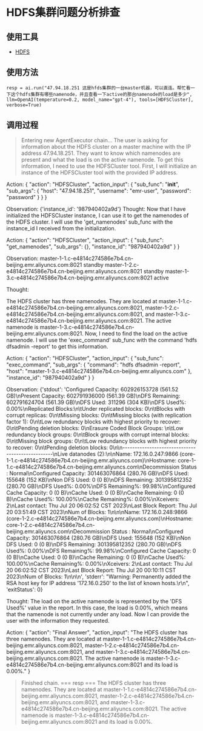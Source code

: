 # HDFS集群问题分析排查

## 使用工具
- [HDFS](../../tools/MapReduce/HDFS/)

## 使用方法
```
resp = ai.run("47.94.18.251 这是hfds集群的一台master机器，可以直连。帮忙看一下这个hdfs集群有哪些namenode，并且查看一下active的那台namenode的load是多少", llm=OpenAI(temperature=0.2, model_name="gpt-4"), tools=[HDFSCluster], verbose=True)
```

## 调用过程
> Entering new AgentExecutor chain...
The user is asking for information about the HDFS cluster on a master machine with the IP address 47.94.18.251. They want to know which namenodes are present and what the load is on the active namenode. To get this information, I need to use the HDFSCluster tool. First, I will initialize an instance of the HDFSCluster tool with the provided IP address.

Action:
{
  "action": "HDFSCluster",
  "action_input": {
    "sub_func": "__init__",
    "sub_args": {
      "host": "47.94.18.251",
      "username": "emr-user",
      "password": "password"
    }
  }
}

Observation: {'instance_id': '987940402a9d'}
Thought:
Now that I have initialized the HDFSCluster instance, I can use it to get the namenodes of the HDFS cluster. I will use the 'get_namenodes' sub_func with the instance_id I received from the initialization.

Action:
{
  "action": "HDFSCluster",
  "action_input": {
    "sub_func": "get_namenodes",
    "sub_args": {},
    "instance_id": "987940402a9d"
  }
}

Observation: master-1-1.c-e4814c274586e7b4.cn-beijing.emr.aliyuncs.com:8021 standby
master-1-2.c-e4814c274586e7b4.cn-beijing.emr.aliyuncs.com:8021 standby
master-1-3.c-e4814c274586e7b4.cn-beijing.emr.aliyuncs.com:8021 active

Thought:

The HDFS cluster has three namenodes. They are located at master-1-1.c-e4814c274586e7b4.cn-beijing.emr.aliyuncs.com:8021, master-1-2.c-e4814c274586e7b4.cn-beijing.emr.aliyuncs.com:8021, and master-1-3.c-e4814c274586e7b4.cn-beijing.emr.aliyuncs.com:8021. The active namenode is master-1-3.c-e4814c274586e7b4.cn-beijing.emr.aliyuncs.com:8021. Now, I need to find the load on the active namenode. I will use the 'exec_command' sub_func with the command 'hdfs dfsadmin -report' to get this information.

Action:
{
  "action": "HDFSCluster",
  "action_input": {
    "sub_func": "exec_command",
    "sub_args": {
      "command": "hdfs dfsadmin -report",
      "host": "master-1-3.c-e4814c274586e7b4.cn-beijing.emr.aliyuncs.com"
    },
    "instance_id": "987940402a9d"
  }
}

Observation: {'stdout': 'Configured Capacity: 602926153728 (561.52 GB)\nPresent Capacity: 602791936000 (561.39 GB)\nDFS Remaining: 602791624704 (561.39 GB)\nDFS Used: 311296 (304 KB)\nDFS Used%: 0.00%\nReplicated Blocks:\n\tUnder replicated blocks: 0\n\tBlocks with corrupt replicas: 0\n\tMissing blocks: 0\n\tMissing blocks (with replication factor 1): 0\n\tLow redundancy blocks with highest priority to recover: 0\n\tPending deletion blocks: 0\nErasure Coded Block Groups: \n\tLow redundancy block groups: 0\n\tBlock groups with corrupt internal blocks: 0\n\tMissing block groups: 0\n\tLow redundancy blocks with highest priority to recover: 0\n\tPending deletion blocks: 0\n\n-------------------------------------------------\nLive datanodes (2):\n\nName: 172.16.0.247:9866 (core-1-1.c-e4814c274586e7b4.cn-beijing.emr.aliyuncs.com)\nHostname: core-1-1.c-e4814c274586e7b4.cn-beijing.emr.aliyuncs.com\nDecommission Status : Normal\nConfigured Capacity: 301463076864 (280.76 GB)\nDFS Used: 155648 (152 KB)\nNon DFS Used: 0 (0 B)\nDFS Remaining: 301395812352 (280.70 GB)\nDFS Used%: 0.00%\nDFS Remaining%: 99.98%\nConfigured Cache Capacity: 0 (0 B)\nCache Used: 0 (0 B)\nCache Remaining: 0 (0 B)\nCache Used%: 100.00%\nCache Remaining%: 0.00%\nXceivers: 2\nLast contact: Thu Jul 20 06:02:52 CST 2023\nLast Block Report: Thu Jul 20 03:51:49 CST 2023\nNum of Blocks: 1\n\n\nName: 172.16.0.248:9866 (core-1-2.c-e4814c274586e7b4.cn-beijing.emr.aliyuncs.com)\nHostname: core-1-2.c-e4814c274586e7b4.cn-beijing.emr.aliyuncs.com\nDecommission Status : Normal\nConfigured Capacity: 301463076864 (280.76 GB)\nDFS Used: 155648 (152 KB)\nNon DFS Used: 0 (0 B)\nDFS Remaining: 301395812352 (280.70 GB)\nDFS Used%: 0.00%\nDFS Remaining%: 99.98%\nConfigured Cache Capacity: 0 (0 B)\nCache Used: 0 (0 B)\nCache Remaining: 0 (0 B)\nCache Used%: 100.00%\nCache Remaining%: 0.00%\nXceivers: 2\nLast contact: Thu Jul 20 06:02:52 CST 2023\nLast Block Report: Thu Jul 20 00:10:11 CST 2023\nNum of Blocks: 1\n\n\n', 'stderr': "Warning: Permanently added the RSA host key for IP address '172.16.0.250' to the list of known hosts.\r\n", 'exitStatus': 0}

Thought:
The load on the active namenode is represented by the 'DFS Used%' value in the report. In this case, the load is 0.00%, which means that the namenode is not currently under any load. Now I can provide the user with the information they requested.

Action:
{
  "action": "Final Answer",
  "action_input": "The HDFS cluster has three namenodes. They are located at master-1-1.c-e4814c274586e7b4.cn-beijing.emr.aliyuncs.com:8021, master-1-2.c-e4814c274586e7b4.cn-beijing.emr.aliyuncs.com:8021, and master-1-3.c-e4814c274586e7b4.cn-beijing.emr.aliyuncs.com:8021. The active namenode is master-1-3.c-e4814c274586e7b4.cn-beijing.emr.aliyuncs.com:8021 and its load is 0.00%."
}

> Finished chain.
=== resp ===
The HDFS cluster has three namenodes. They are located at master-1-1.c-e4814c274586e7b4.cn-beijing.emr.aliyuncs.com:8021, master-1-2.c-e4814c274586e7b4.cn-beijing.emr.aliyuncs.com:8021, and master-1-3.c-e4814c274586e7b4.cn-beijing.emr.aliyuncs.com:8021. The active namenode is master-1-3.c-e4814c274586e7b4.cn-beijing.emr.aliyuncs.com:8021 and its load is 0.00%.


